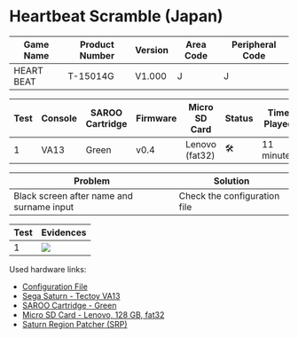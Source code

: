 # Heartbeat Scramble (Japan)

| Game Name  | Product Number | Version | Area Code | Peripheral Code |
| ---------- | -------------- | ------- | --------- | --------------- |
| HEART BEAT | T-15014G       | V1.000  | J         | J               |

| Test | Console | SAROO Cartridge | Firmware | Micro SD Card  | Status              | Time Played |
| ---- | ------- | --------------- | -------- | -------------- | ------------------- | ----------- |
| 1    | VA13    | Green           | v0.4     | Lenovo (fat32) | :hammer_and_wrench: | 11 minutes  |

| Problem                                   | Solution                     |
| ----------------------------------------- | ---------------------------- |
| Black screen after name and surname input | Check the configuration file |

| Test | Evidences                                                                                        |
| ---- | ------------------------------------------------------------------------------------------------ |
| 1    | [![](https://img.youtube.com/vi/XnO39uyaT1U/0.jpg)](https://www.youtube.com/watch?v=XnO39uyaT1U) |

Used hardware links:

- [Configuration File](https://github.com/williamdsw/saroo-configuration-list/blob/master/Regions/Retails/Japan/T-15014G/README.md)
- [Sega Saturn - Tectoy VA13](../../../../Info/Consoles/VA13/README.md)
- [SAROO Cartridge - Green](../../../../Info/Cartridges/RetroGameParadiseStore/1.32F/README.md)
- [Micro SD Card - Lenovo, 128 GB, fat32](../../../../Info/SdCards/Lenovo/128GB/fat32/README.md)
- [Saturn Region Patcher (SRP)](https://segaxtreme.net/resources/saturn-region-patcher.81/download)

